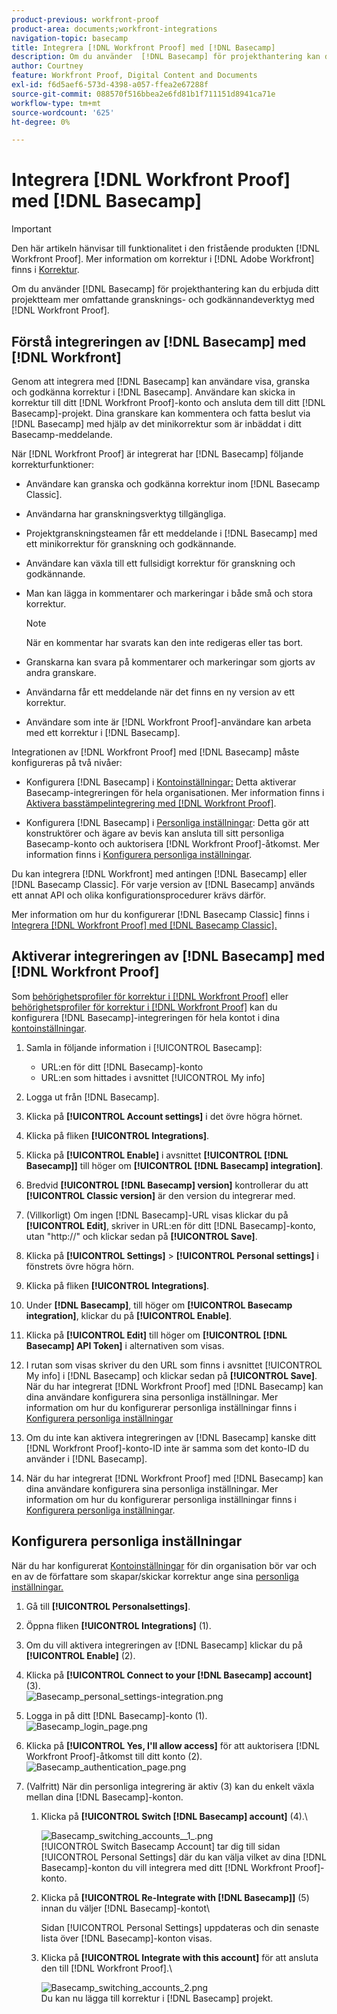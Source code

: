 ```yaml
---
product-previous: workfront-proof
product-area: documents;workfront-integrations
navigation-topic: basecamp
title: Integrera [!DNL Workfront Proof] med [!DNL Basecamp]
description: Om du använder  [!DNL Basecamp] för projekthantering kan du erbjuda dina projektteam mer gransknings- och godkännandeverktyg med  [!DNL Workfront Proof].
author: Courtney
feature: Workfront Proof, Digital Content and Documents
exl-id: f6d5aef6-573d-4398-a057-ffea2e67288f
source-git-commit: 088570f516bbea2e6fd81b1f711151d8941ca71e
workflow-type: tm+mt
source-wordcount: '625'
ht-degree: 0%

---
```


# Integrera [!DNL Workfront Proof] med [!DNL Basecamp]

>[!IMPORTANT]
>
>Den här artikeln hänvisar till funktionalitet i den fristående produkten [!DNL Workfront Proof]. Mer information om korrektur i [!DNL Adobe Workfront] finns i [Korrektur](../../../review-and-approve-work/proofing/proofing.md).

Om du använder [!DNL Basecamp] för projekthantering kan du erbjuda ditt projektteam mer omfattande gransknings- och godkännandeverktyg med [!DNL Workfront Proof].

## Förstå integreringen av [!DNL Basecamp] med [!DNL Workfront]

Genom att integrera med [!DNL Basecamp] kan användare visa, granska och godkänna korrektur i [!DNL Basecamp]. Användare kan skicka in korrektur till ditt [!DNL Workfront Proof]-konto och ansluta dem till ditt [!DNL Basecamp]-projekt. Dina granskare kan kommentera och fatta beslut via [!DNL Basecamp] med hjälp av det minikorrektur som är inbäddat i ditt Basecamp-meddelande.

När [!DNL Workfront Proof] är integrerat har [!DNL Basecamp] följande korrekturfunktioner:

* Användare kan granska och godkänna korrektur inom [!DNL Basecamp Classic].
* Användarna har granskningsverktyg tillgängliga.
* Projektgranskningsteamen får ett meddelande i [!DNL Basecamp] med ett minikorrektur för granskning och godkännande.
* Användare kan växla till ett fullsidigt korrektur för granskning och godkännande.
* Man kan lägga in kommentarer och markeringar i både små och stora korrektur.

  >[!NOTE]
  >
  >När en kommentar har svarats kan den inte redigeras eller tas bort.

* Granskarna kan svara på kommentarer och markeringar som gjorts av andra granskare.
* Användarna får ett meddelande när det finns en ny version av ett korrektur.
* Användare som inte är [!DNL Workfront Proof]-användare kan arbeta med ett korrektur i [!DNL Basecamp].

Integrationen av [!DNL Workfront Proof] med [!DNL Basecamp] måste konfigureras på två nivåer:

* Konfigurera [!DNL Basecamp] i [Kontoinställningar:](https://support.workfront.com/hc/en-us/sections/115000912147-Account-settings) Detta aktiverar Basecamp-integreringen för hela organisationen. Mer information finns i [Aktivera basstämpelintegrering med [!DNL Workfront Proof]](#enabling-the-basecamp-integration-with-workfront-proof).

* Konfigurera [!DNL Basecamp] i [Personliga inställningar](https://support.workfront.com/hc/en-us/sections/115000921168-Personal-settings): Detta gör att konstruktörer och ägare av bevis kan ansluta till sitt personliga Basecamp-konto och auktorisera [!DNL Workfront Proof]-åtkomst. Mer information finns i [Konfigurera personliga inställningar](#configuring-personal-settings).

Du kan integrera [!DNL Workfront] med antingen [!DNL Basecamp] eller [!DNL Basecamp Classic]. För varje version av [!DNL Basecamp] används ett annat API och olika konfigurationsprocedurer krävs därför.

Mer information om hur du konfigurerar [!DNL Basecamp Classic] finns i [Integrera [!DNL Workfront Proof] med [!DNL Basecamp Classic].](https://support.workfront.com/knowledge/articles/115004234707/en-us?brand_id=662728&amp;return_to=%2Fhc%2Fen-us%2Farticles%2F115004234707)

## Aktiverar integreringen av [!DNL Basecamp] med [!DNL Workfront Proof]

Som [behörighetsprofiler för korrektur i [!DNL Workfront Proof]](../../../workfront-proof/wp-acct-admin/account-settings/proof-perm-profiles-in-wp.md) eller [behörighetsprofiler för korrektur i [!DNL Workfront Proof]](../../../workfront-proof/wp-acct-admin/account-settings/proof-perm-profiles-in-wp.md) kan du konfigurera [!DNL Basecamp]-integreringen för hela kontot i dina [kontoinställningar](https://support.workfront.com/hc/en-us/sections/115000912147-Account-settings).

1. Samla in följande information i [!UICONTROL Basecamp]:

   * URL:en för ditt [!DNL Basecamp]-konto
   * URL:en som hittades i avsnittet [!UICONTROL My info]

1. Logga ut från [!DNL Basecamp].
1. Klicka på **[!UICONTROL Account settings]** i det övre högra hörnet.
1. Klicka på fliken **[!UICONTROL Integrations]**.
1. Klicka på **[!UICONTROL Enable]** i avsnittet **[!UICONTROL [!DNL Basecamp]]** till höger om **[!UICONTROL [!DNL Basecamp] integration]**.

1. Bredvid **[!UICONTROL [!DNL Basecamp] version]** kontrollerar du att **[!UICONTROL Classic version]** är den version du integrerar med.

1. (Villkorligt) Om ingen [!DNL Basecamp]-URL visas klickar du på **[!UICONTROL Edit]**, skriver in URL:en för ditt [!DNL Basecamp]-konto, utan &quot;http://&quot; och klickar sedan på **[!UICONTROL Save]**.

1. Klicka på **[!UICONTROL Settings]** > **[!UICONTROL Personal settings]** i fönstrets övre högra hörn.

1. Klicka på fliken **[!UICONTROL Integrations]**.
1. Under **[!DNL Basecamp]**, till höger om **[!UICONTROL Basecamp integration]**, klickar du på **[!UICONTROL Enable]**.

1. Klicka på **[!UICONTROL Edit]** till höger om **[!UICONTROL [!DNL Basecamp] API Token]** i alternativen som visas.

1. I rutan som visas skriver du den URL som finns i avsnittet [!UICONTROL My info] i [!DNL Basecamp] och klickar sedan på **[!UICONTROL Save]**.\
   När du har integrerat [!DNL Workfront Proof] med [!DNL Basecamp] kan dina användare konfigurera sina personliga inställningar. Mer information om hur du konfigurerar personliga inställningar finns i [Konfigurera personliga inställningar](#configuring-personal-settings)

1. Om du inte kan aktivera integreringen av [!DNL Basecamp] kanske ditt [!DNL Workfront Proof]-konto-ID inte är samma som det konto-ID du använder i [!DNL Basecamp].
1. När du har integrerat [!DNL Workfront Proof] med [!DNL Basecamp] kan dina användare konfigurera sina personliga inställningar. Mer information om hur du konfigurerar personliga inställningar finns i [Konfigurera personliga inställningar](#configuring-personal-settings).

## Konfigurera personliga inställningar

När du har konfigurerat [Kontoinställningar](https://support.workfront.com/hc/en-us/sections/115000912147-Account-settings) för din organisation bör var och en av de författare som skapar/skickar korrektur ange sina [personliga inställningar.](https://support.workfront.com/hc/en-us/sections/115000921168-Personal-settings)

1. Gå till **[!UICONTROL Personal**&#x200B;**settings]**.

1. Öppna fliken **[!UICONTROL Integrations]** (1).
1. Om du vill aktivera integreringen av [!DNL Basecamp] klickar du på **[!UICONTROL Enable]** (2).
1. Klicka på **[!UICONTROL Connect to your [!DNL Basecamp] account]** (3).\
   ![Basecamp_personal_settings-integration.png](assets/basecamp-personal-settings-integration-350x174.png)

1. Logga in på ditt [!DNL Basecamp]-konto (1).\
   ![Basecamp_login_page.png](assets/basecamp-login-page-350x107.png)

1. Klicka på **[!UICONTROL Yes, I'll allow access]** för att auktorisera [!DNL Workfront Proof]-åtkomst till ditt konto (2).\
   ![Basecamp_authentication_page.png](assets/basecamp-authorization-page-350x173.png)

1. (Valfritt) När din personliga integrering är aktiv (3) kan du enkelt växla mellan dina [!DNL Basecamp]-konton.

   1. Klicka på **[!UICONTROL Switch [!DNL Basecamp] account]** (4).\

      ![Basecamp_switching_accounts__1_.png](assets/basecamp-switching-accounts--1--350x179.png)\
      [!UICONTROL Switch Basecamp Account] tar dig till sidan [!UICONTROL Personal Settings] där du kan välja vilket av dina [!DNL Basecamp]-konton du vill integrera med ditt [!DNL Workfront Proof]-konto.

   1. Klicka på **[!UICONTROL Re-Integrate with [!DNL Basecamp]]** (5) innan du väljer [!DNL Basecamp]-kontot\

      Sidan [!UICONTROL Personal Settings] uppdateras och din senaste lista över [!DNL Basecamp]-konton visas.

   1. Klicka på **[!UICONTROL Integrate with this account]** för att ansluta den till [!DNL Workfront Proof].\

      ![Basecamp_switching_accounts_2.png](assets/basecamp-switching-accounts-2-350x138.png)\
      Du kan nu lägga till korrektur i [!DNL Basecamp] projekt.
